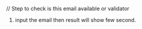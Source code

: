 // Step to check is this email available or validator

1. input the email then result will show few second.
